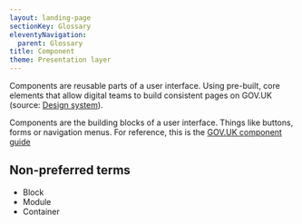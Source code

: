 ```yaml
---
layout: landing-page
sectionKey: Glossary
eleventyNavigation:
  parent: Glossary
title: Component
theme: Presentation layer
---
```

Components are reusable parts of a user interface. Using pre-built, core elements that allow digital teams to build consistent pages on GOV.UK (source: [Design system](https://design-system.service.gov.uk/components/)).

Components are the building blocks of a user interface. Things like buttons, forms or navigation menus. For reference, this is the [GOV.UK component guide](https://components.publishing.service.gov.uk/component-guide)

## Non-preferred terms

+ Block
+ Module
+ Container